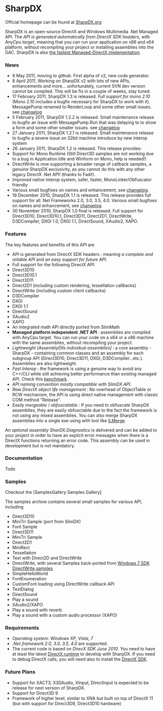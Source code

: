# SharpDX
Official homepage can be found at [SharpDX.org](http://sharpdx.org)

SharpDX is an open-source DirectX and Windows Multimedia .Net Managed API. The *API is generated automatically from DirectX SDK headers*, with *AnyCpu target*, meaning that you can run your application on x86 and x64 platform, without recompiling your project or installing assemblies into the GAC. SharpDX is also [the fastest Managed-DirectX implementation](http://code4k.blogspot.com/2011/03/benchmarking-cnet-direct3d-11-apis-vs.html).

### News
* 8 May 2011, moving to github. First alpha of v2, new code generator.
* 8 April 2011, Working on SharpDX v2 with lots of new APIs, enhancements and more... unfortunately, current SVN dev version cannot be compiled. This will be fix in a couple of weeks, stay tuned.
* 17 February 2011, SharpDX 1.3 is released. *Full support for mono 2.10* (Mono 2.10 includes a bugfix necessary for SharpDX to work with it). MessagePump renamed to RenderLoop and some other small issues. see [changelog](http://code.google.com/p/sharpdx/source/browse/trunk/ChangeLog.txt?r=109)
* 5 February 2011, SharpDX 1.2.2 is released. Small maintenance release to bugfix an issue with MessagePump.Run that was delaying to to show a form and some other smaller issues. see [changelog](http://code.google.com/p/sharpdx/source/browse/trunk/ChangeLog.txt?r=104)
* 27 January 2011, SharpDX 1.2.1 is released. Small maintenance release to bugfix a severe issue on 32bit machine introduce by new interop system
* 26 January 2011, SharpDX 1.2 is released. This release provides:
 * Support for Mono Runtime (Still Direct3D samples are not working due to a bug in Application.Idle and Winform on Mono, help is needed!)
 * DirectWrite is now supporting a broader range of callback samples, a genuine SharpDX exclusivity, as you cannot do this with any other legacy DirectX .Net API! (thanks to Fadi!).
 * Improved native interop system, safer, faster, MonoLinker/Obfuscator friendly 
 * Various small bugfixes on names and enhancement, see [changelog](http://code.google.com/p/sharpdx/source/browse/trunk/ChangeLog.txt?r=94).
* 19 December 2010, SharpDX 1.1 is released. This release provides full support for all .Net Frameworks 2.0, 3.0, 3.5, 4.0. Various small bugfixes on names and enhancement, see [changelog](http://code.google.com/p/sharpdx/source/browse/trunk/ChangeLog.txt?r=65).
* 30 November 2010, SharpDX 1.0 final is released. Full support for Direct3D10, Direct3D10.1, Direct3D11, Direct2D1, DirectWrite, D3DCompiler, DXGI 1.0, DXGI 1.1, DirectSound, XAudio2, XAPO.

### Features
The key features and benefits of this API are
*	API is generated from DirectX SDK headers : meaning *a complete and reliable API* and *an easy support for future API*.
*	Full support for the following DirectX API:
 * Direct3D10
 * Direct3D10.1
 * Direct3D11
 * Direct2D1 (including custom rendering, tessellation callbacks)
 * DirectWrite (including custom client callbacks)
 * D3DCompiler
 * DXGI
 * DXGI 1.1
 * DirectSound
 * XAudio2
 * XAPO
 * An integrated math API directly ported from SlimMath
*	**Managed platform independent .NET API** : assemblies are compiled with AnyCpu target. You can run your code on a x64 or a x86 machine with the same assemblies, without recompiling your project.
*	*Lightweight [AssemblyDlls individual assemblies]*  : a core assembly - SharpDX - containing common classes and an assembly for each subgroup API (Direct3D10, Direct3D11, DXGI, D3DCompiler...etc.). Assemblies are also lightweight.
*	*Fast Interop* : the framework is using a genuine way to avoid any C++/CLI while still achieving better performance than existing managed API. Check this [benchmark](http://code4k.blogspot.com/2011/03/benchmarking-cnet-direct3d-11-apis-vs.html).
*	*API naming convention mostly compatible with SlimDX API*.
*	*Raw DirectX object life management* : No overhead of ObjectTable or RCW mechanism, the API is using direct native management with classic COM method "Release".
*	*Easily mergeable / obfuscatable* : If you need to obfuscate SharpDX assemblies, they are easily obfusctable due to the fact the framework is not using any mixed assemblies. You can also merge SharpDX assemblies into a single exe using with tool like [ILMerge](http://research.microsoft.com/en-us/people/mbarnett/ilmerge.aspx).

An *optional assembly SharDX.Diagnostics* is delivered and can be added to your project in order to have an explicit error messages when there is a DirectX functions returning an error code. This assembly can be used in development but is not mandatory.

### Documentation
Todo
 
### Samples

Checkout the [SamplesGallery Samples Gallery]

The samples archive contains several small samples for various API, including
* Direct3D10
 * MiniTri Sample (port from SlimDX)
 * Font Sample
* Direct3D11
 * MiniTri Sample
* Direct2D1 
 * MiniRect
 * Tessellation
 * Text with Direct2D and DirectWrite
* DirectWrite, with several Samples back-ported from  [Windows 7 SDK DirectWrite samples](http://msdn.microsoft.com/en-us/library/dd756563%28v=VS.85%29.aspx )
 * SimpleHelloWorld
 * FontEnumeration
 * CustomFont loading using DirectWrite callback API
 * TextDialog 
* DirectSound
 * Play a sound
* XAudio2/XAPO 
 * Play a sound with reverb
 * Play a sound with a custom audio processor (XAPO)

### Requirements
* *Operating system: Windows XP, Vista, 7*
* *.Net framework 2.0, 3.0, 3.5, 4.0* are supported.
* The current code is based on *DirecX SDK June 2010*. You need to have at least the latest [DirectX runtime](http://www.microsoft.com/downloads/en/details.aspx?displaylang=en&FamilyID=3b170b25-abab-4bc3-ae91-50ceb6d8fa8d ) to develop with SharpDX. If you need to debug DirectX calls, you will need also to install the [DirectX SDK](http://www.microsoft.com/downloads/en/details.aspx?displaylang=en&FamilyID=3021d52b-514e-41d3-ad02-438a3ba730ba ).

### Future Plans
* Support for XACT3, X3DAudio, XInput, DirectInput is expected to be release for next version of SharpDX.
* Support for Direct3D 9
* Framework of higher level, similar to XNA but built on top of DirectX 11 (but with support for Direct3D9, Direct3D10 hardware)